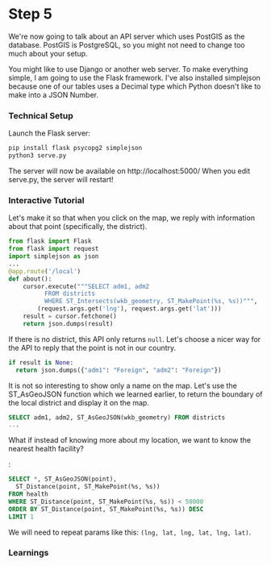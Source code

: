 # Step 5

We're now going to talk about an API server which uses PostGIS as the database.
PostGIS is PostgreSQL, so you might not need to change too much about your setup.

You might like to use Django or another web server. To make everything simple, I am
going to use the Flask framework.  I've also installed simplejson because one of
our tables uses a Decimal type which Python doesn't like to make into a JSON Number.

### Technical Setup

Launch the Flask server:

```bash
pip install flask psycopg2 simplejson
python3 serve.py
```

The server will now be available on http://localhost:5000/
When you edit serve.py, the server will restart!

### Interactive Tutorial

Let's make it so that when you click on the map, we reply with information about
that point (specifically, the district).

```python
from flask import Flask
from flask import request
import simplejson as json
...
@app.route('/local')
def about():
    cursor.execute("""SELECT adm1, adm2
          FROM districts
          WHERE ST_Intersects(wkb_geometry, ST_MakePoint(%s, %s))""",
        (request.args.get('lng'), request.args.get('lat')))
    result = cursor.fetchone()
    return json.dumps(result)
```

If there is no district, this API only returns ```null```. Let's choose a nicer way
for the API to reply that the point is not in our country.

```python
if result is None:
  return json.dumps({"adm1": "Foreign", "adm2": "Foreign"})
```

It is not so interesting to show only a name on the map. Let's use the ST_AsGeoJSON function which we learned earlier, to return the boundary of the local district and display it on the map.

```sql
SELECT adm1, adm2, ST_AsGeoJSON(wkb_geometry) FROM districts
...
```

What if instead of knowing more about my location, we want to know the nearest health
facility?

:

```sql
SELECT *, ST_AsGeoJSON(point),
  ST_Distance(point, ST_MakePoint(%s, %s))
FROM health
WHERE ST_Distance(point, ST_MakePoint(%s, %s)) < 50000
ORDER BY ST_Distance(point, ST_MakePoint(%s, %s)) DESC
LIMIT 1
```

We will need to repeat params like this: ```(lng, lat, lng, lat, lng, lat)```.


### Learnings
